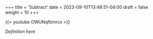 +++
title = 'Subtract'
date = 2023-09-10T13:48:51-04:00
draft = false
weight = 10
+++

{{< youtube OWUNqfbmrcs >}}

*Definition here*